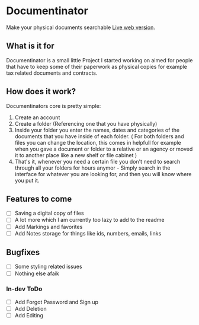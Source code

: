 # Documentinator
Make your physical documents searchable [Live web version](https://documentinator.vercel.app/).

## What is it for
Documentinator is a small little Project I started working on aimed for people that have to keep some of their paperwork as physical copies for example tax related documents and contracts.

## How does it work?
Documentinators core is pretty simple:
1. Create an account
2. Create a folder (Referencing one that you have physically)
3. Inside your folder you enter the names, dates and categories of the documents that you have inside of each folder.
( For both folders and files you can change the location, this comes in helpfull for example when you gave a document or folder to a relative or an agency or moved it to another place like a new shelf or file cabinet )
4. That's it, whenever you need a certain file you don't need to search through all your folders for hours anymor - Simply search in the interface for whatever you are looking for, and then you will know where you put it.

## Features to come
- [ ] Saving a digital copy of files
- [ ] A lot more which I am currently too lazy to add to the readme
- [ ] Add Markings and favorites 
- [ ] Add Notes storage for things like ids, numbers, emails, links

## Bugfixes
- [ ] Some styling related issues
- [ ] Nothing else afaik

### In-dev ToDo
- [ ] Add Forgot Password and Sign up
- [ ] Add Deletion 
- [ ] Add Editing 
